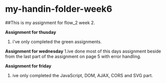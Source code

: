 # my-handin-folder-week6


##This is my assignment for flow_2 week 2. 

**Assignment for thusday**
1. i've only completed the green assignments. 


**Assignment for wednesday**
1.ive done most of this days assignment beside from the last part of the assignment on page 5 with error handling.

**Assignment for friday**
1. ive only completed the JavaScript, DOM, AJAX, CORS and SVG part.


